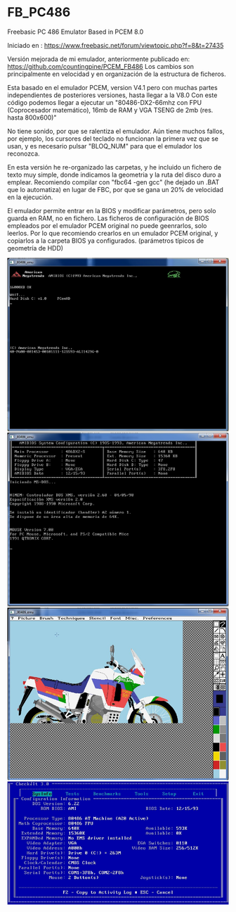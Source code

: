 # FB_PC486
Freebasic PC 486 Emulator Based in PCEM 8.0

Iniciado en : https://www.freebasic.net/forum/viewtopic.php?f=8&t=27435

Versión mejorada de mi emulador, anteriormente publicado en:  https://github.com/countingpine/PCEM_FB486
Los cambios son principalmente en velocidad y en organización de la estructura de ficheros.

Esta basado en el emulador PCEM, version V4.1 pero con muchas partes independientes de posteriores versiones, hasta llegar a la V8.0
Con este código podemos llegar a ejecutar un "80486-DX2-66mhz con FPU (Coprocesador matemático), 16mb de RAM y VGA TSENG de 2mb (res. hasta 800x600)"

No tiene sonido, por que se ralentiza el emulador. Aún tiene muchos fallos, por ejemplo, los cursores del teclado no funcionan la primera vez que se usan, y es necesario pulsar "BLOQ_NUM" para que el emulador los reconozca.

En esta versión he re-organizado las carpetas, y he incluido un fichero de texto muy simple, donde indicamos la geometria y la ruta del disco duro a emplear.
Recomiendo compilar con "fbc64 -gen gcc" (he dejado un .BAT que lo automatiza) en lugar de FBC, por que se gana un 20% de velocidad en la ejecución.

El emulador permite entrar en la BIOS y modificar parámetros, pero solo guarda en RAM, no en fichero. Las ficheros de configuración de BIOS empleados por el emulador PCEM original no puede geenrarlos, solo leerlos. Por lo que recomiendo crearlos en un emulador PCEM original, y copiarlos a la carpeta BIOS ya configurados. (parámetros típicos de geometría de HDD)

![Imagen fb80486_bios.png](https://github.com/jepalza/FB_PC486/blob/main/pictures/fb80486_bios.jpg)
![Imagen fb80486_dos1.png](https://github.com/jepalza/FB_PC486/blob/main/pictures/fb80486_dos1.jpg)
![Imagen fb80486_dos2.png](https://github.com/jepalza/FB_PC486/blob/main/pictures/fb80486_dos2.jpg)
![Imagen fb80486_dos3.png](https://github.com/jepalza/FB_PC486/blob/main/pictures/fb80486_dos3.jpg)
